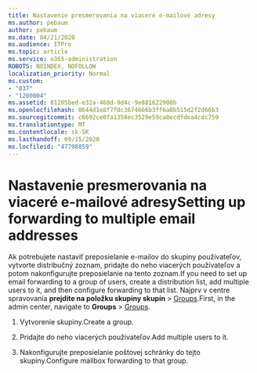 ```yaml
---
title: Nastavenie presmerovania na viaceré e-mailové adresy
ms.author: pebaum
author: pebaum
ms.date: 04/21/2020
ms.audience: ITPro
ms.topic: article
ms.service: o365-administration
ROBOTS: NOINDEX, NOFOLLOW
localization_priority: Normal
ms.custom:
- "837"
- "1200004"
ms.assetid: 81205bed-e32a-468d-9d4c-9e881622908b
ms.openlocfilehash: 0b44d1e8f7f8c3674666b3ff6a8b515d2f2d66b3
ms.sourcegitcommit: c6692ce0fa1358ec3529e59ca0ecdfdea4cdc759
ms.translationtype: MT
ms.contentlocale: sk-SK
ms.lasthandoff: 09/15/2020
ms.locfileid: "47798859"
---
```

# <a name="setting-up-forwarding-to-multiple-email-addresses"></a><span data-ttu-id="3210f-102">Nastavenie presmerovania na viaceré e-mailové adresy</span><span class="sxs-lookup"><span data-stu-id="3210f-102">Setting up forwarding to multiple email addresses</span></span>

<span data-ttu-id="3210f-103">Ak potrebujete nastaviť preposielanie e-mailov do skupiny používateľov, vytvorte distribučný zoznam, pridajte do neho viacerých používateľov a potom nakonfigurujte preposielanie na tento zoznam.</span><span class="sxs-lookup"><span data-stu-id="3210f-103">If you need to set up email forwarding to a group of users, create a distribution list, add multiple users to it, and then configure forwarding to that list.</span></span> <span data-ttu-id="3210f-104">Najprv v centre spravovania **prejdite na položku skupiny skupín**  >  [Groups](https://portal.office.com/adminportal/home#/groups).</span><span class="sxs-lookup"><span data-stu-id="3210f-104">First, in the admin center, navigate to **Groups** > [Groups](https://portal.office.com/adminportal/home#/groups).</span></span>
  
1. <span data-ttu-id="3210f-105">Vytvorenie skupiny.</span><span class="sxs-lookup"><span data-stu-id="3210f-105">Create a group.</span></span>

2. <span data-ttu-id="3210f-106">Pridajte do neho viacerých používateľov.</span><span class="sxs-lookup"><span data-stu-id="3210f-106">Add multiple users to it.</span></span>

3. <span data-ttu-id="3210f-107">Nakonfigurujte preposielanie poštovej schránky do tejto skupiny.</span><span class="sxs-lookup"><span data-stu-id="3210f-107">Configure mailbox forwarding to that group.</span></span>
